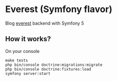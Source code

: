 # Everest (Symfony flavor)

Blog [everest](https://github.com/eliseekn/everest) backend with Symfony 5

## How it works?

On your console

```
make tests
php bin/console doctrine:migrations:migrate
php bin/console doctrine:fixtures:load
symfony server:start
```
